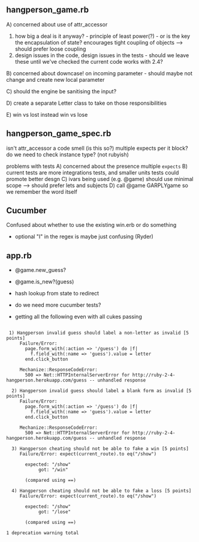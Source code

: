 hangperson_game.rb
------------------

A) concerned about use of attr_accessor
  1) how big a deal is it anyway? - principle of least power(?)
    - or is the key the encapsulation of state?
      encourages tight coupling of objects --> should prefer loose coupling
  2) design issues in the code, design issues in the tests
    - should we leave these until we've checked the current code works with 2.4?

B) concerned about downcase! on incoming parameter - should maybe not change
   and create new local parameter

C) should the engine be sanitising the input?

D) create a separate Letter class to take on those responsibilities

E) win vs lost instead win vs lose

hangperson_game_spec.rb
-----------------------

isn't attr_accessor a code smell (is this so?)
multiple expects per it block?
do we need to check instance type? (not rubyish)
  
problems with tests
A) concerned about the presence multiple `expects`
B) current tests are more integrations tests, and smaller
   units tests could promote better desgn
C) ivars being used (e.g. @game) should use minimal scope 
    --> should prefer lets and subjects
D) call @game GARPLYgame so we remember the word itself

Cucumber
--------

Confused about whether to use the existing win.erb or do something 

* optional "I" in the regex is maybe just confusing (Ryder)


app.rb
------

* @game.new_guess?
* @game.is_new?(guess)

* hash lookup from state to redirect

* do we need more cucumber tests?
    
* getting all the following even with all cukes passing

```
    
 1) Hangperson invalid guess should label a non-letter as invalid [5 points]
     Failure/Error:
       page.form_with(:action => '/guess') do |f|
         f.field_with(:name => 'guess').value = letter
       end.click_button

     Mechanize::ResponseCodeError:
       500 => Net::HTTPInternalServerError for http://ruby-2-4-hangperson.herokuapp.com/guess -- unhandled response

  2) Hangperson invalid guess should label a blank form as invalid [5 points]
     Failure/Error:
       page.form_with(:action => '/guess') do |f|
         f.field_with(:name => 'guess').value = letter
       end.click_button

     Mechanize::ResponseCodeError:
       500 => Net::HTTPInternalServerError for http://ruby-2-4-hangperson.herokuapp.com/guess -- unhandled response

  3) Hangperson cheating should not be able to fake a win [5 points]
     Failure/Error: expect(current_route).to eq("/show")

       expected: "/show"
            got: "/win"

       (compared using ==)

  4) Hangperson cheating should not be able to fake a loss [5 points]
     Failure/Error: expect(current_route).to eq("/show")

       expected: "/show"
            got: "/lose"

       (compared using ==)

1 deprecation warning total
```
